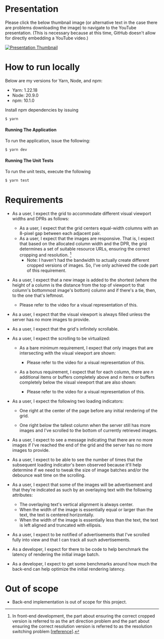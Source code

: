 # Presentation

Please click the below thumbnail image (or alternative text in the case there are problems downloading the image) to navigate to the YouTube presentation. (This is necessary because at this time, GitHub doesn't allow for directly embedding a YouTube video.)

[![Presentation Thumbnail](https://i9.ytimg.com/vi_webp/H9MoZ52x2Lk/mq2.webp?sqp=CIipibMG-oaymwEmCMACELQB8quKqQMa8AEB-AH-CYAC0AWKAgwIABABGHIgXyhGMA8=&rs=AOn4CLAVPKLITfolJpEqm7xR1TksPD6bnA)](https://youtu.be/H9MoZ52x2Lk)

# How to run locally

Below are my versions for Yarn, Node, and npm:

- Yarn: 1.22.18
- Node: 20.9.0
- npm: 10.1.0

Install npm dependencies by issuing

```zsh
$ yarn
```

#### Running The Application

To run the application, issue the following:

```zsh
$ yarn dev
```

#### Running The Unit Tests

To run the unit tests, execute the following

```zsh
$ yarn test
```

# Requirements

- As a user, I expect the grid to accommodate different visual viewport widths
  and DPRs as follows:

  - As a user, I expect that the grid centers equal-width columns with an
    8-pixel gap between each adjacent pair.
  - As a user, I expect that the images are responsive. That is, I expect that
    based on the allocated column width and the DPR, the grid determines a set of
    suitable resource URLs, ensuring the correct cropping and resolution. [^1]
    - Note: I haven't had the bandwidth to actually create different cropped
      versions of images. So, I've only achieved the code part of this
      requirement.

- As a user, I expect that a new image is added to the shortest (where the
  height of a column is the distance from the top of viewport to that column's
  bottommost image's bottom) column and if there's a tie, then, to the one
  that's leftmost.

  - Please refer to the video for a visual representation of this.

- As a user, I expect that the visual viewport is always filled unless the
  server has no more images to provide.

- As a user, I expect that the grid's infinitely scrollable.

- As a user, I expect the scrolling to be virtualized:

  - As a bare minimum requirement, I expect that only images that are
    intersecting with the visual viewport are shown:

    - Please refer to the video for a visual representation of this.

  - As a bonus requirement, I expect that for each column, there are _n_
    additional items or buffers completely above and _n_ items or buffers
    completely below the visual viewport that are also shown:

    - Please refer to the video for a visual representation of this.

- As a user, I expect the following two loading indicators:

  - One right at the center of the page before any initial rendering of the
    grid.

  - One right below the tallest column when the server still has more images and
    I've scrolled to the bottom of currently retrieved images.

- As a user, I expect to see a message indicating that there are no more images
  if I've reached the end of the grid and the server has no more images to
  provide.

- As a user, I expect to be able to see the number of times that the subsequent
  loading indicator's been observed because it'll help determine if we need to
  tweak the size of image batches and/or the debounce wait time on the
  scrolling.

- As a user, I expect that some of the images will be advertisement and that
  they're indicated as such by an overlaying text with the following attributes:

  - The overlaying text's vertical alignment is always center.
  - When the width of the image is essentially equal or larger than the text,
    the text is centered horizontally.
  - When the width of the image is essentially less than the text, the text is
    left aligned and truncated with ellipsis.

- As a user, I expect to be notified of advertisements that I've
  scrolled fully into view and that I can track all such advertisements.

- As a developer, I expect for there to be code to help benchmark the
  latency of rendering the initial image batch.

- As a developer, I expect to get some benchmarks around how much the back-end
  can help optimize the initial rendering latency.

# Out of scope

- Back-end implementation is out of scope for this project.

[^1]:
    In front-end development, the part about ensuring the correct cropped
    version is referred to as the art direction problem and the part about
    ensuring the correct resolution version is referred to as the resolution
    switching problem [[reference](https://developer.mozilla.org/en-US/docs/Learn/HTML/Multimedia_and_embedding/Responsive_images)].
